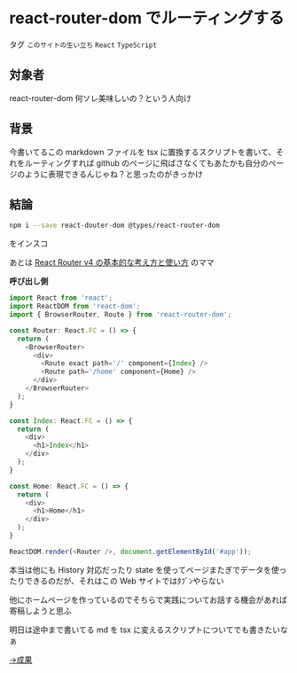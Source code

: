 # react-router-dom でルーティングする

タグ `このサイトの生い立ち` `React` `TypeScript`

## 対象者

react-router-dom 何ソレ美味しいの？という人向け

## 背景

今書いてるこの markdown ファイルを tsx に置換するスクリプトを書いて、それをルーティングすれば github のページに飛ばさなくてもあたかも自分のページのように表現できるんじゃね？と思ったのがきっかけ

## 結論

```bash
npm i --save react-douter-dom @types/react-router-dom
```

をインスコ

あとは [React Router v4 の基本的な考え方と使い方](https://numb86-tech.hatenablog.com/entry/2017/05/06/125333) のママ

 

**呼び出し側**

```javascript
import React from 'react';
import ReactDOM from 'react-dom';
import { BrowserRouter, Route } from 'react-router-dom';

const Router: React.FC = () => {
  return (
    <BrowserRouter>
      <div>
        <Route exact path='/' component={Index} />
        <Route path='/home' component={Home} />
      </div>
    </BrowserRouter>
  );
}

const Index: React.FC = () => {
  return (
    <div>
      <h1>Index</h1>
    </div>
  );
}

const Home: React.FC = () => {
  return (
    <div>
      <h1>Home</h1>
    </div>
  );
}

ReactDOM.render(<Router />, document.getElementById('#app'));
```

本当は他にも History 対応だったり state を使ってページまたぎでデータを使ったりできるのだが、それはこの Web サイトではﾀﾌﾞﾝやらない

他にホームページを作っているのでそちらで実践についてお話する機会があれば寄稿しようと思ふ

明日は途中まで書いてる md を tsx に変えるスクリプトについてでも書きたいなぁ

 

[→成果](https://github.com/shimomuh/shimomuh.github.io/pull/4/commits/ebb1789f743089f95f9746d45da7890c80ac839b)
